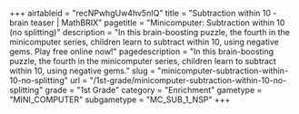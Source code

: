 +++
airtableid = "recNPwhgUw4hv5nIQ"
title = "Subtraction within 10 - brain teaser | MathBRIX"
pagetitle = "Minicomputer: Subtraction within 10 (no splitting)"
description = "In this brain-boosting puzzle, the fourth in the minicomputer series, children learn to subtract within 10, using negative gems. Play free online now!"
pagedescription = "In this brain-boosting puzzle, the fourth in the minicomputer series, children learn to subtract within 10, using negative gems."
slug = "minicomputer-subtraction-within-10-no-splitting"
url = "/1st-grade/minicomputer-subtraction-within-10-no-splitting"
grade = "1st Grade"
category = "Enrichment"
gametype = "MINI_COMPUTER"
subgametype = "MC_SUB_1_NSP"
+++